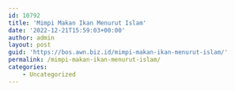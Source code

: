 ```yaml
---
id: 10792
title: 'Mimpi Makan Ikan Menurut Islam'
date: '2022-12-21T15:59:03+00:00'
author: admin
layout: post
guid: 'https://bos.awn.biz.id/mimpi-makan-ikan-menurut-islam/'
permalink: /mimpi-makan-ikan-menurut-islam/
categories:
    - Uncategorized
---
```


